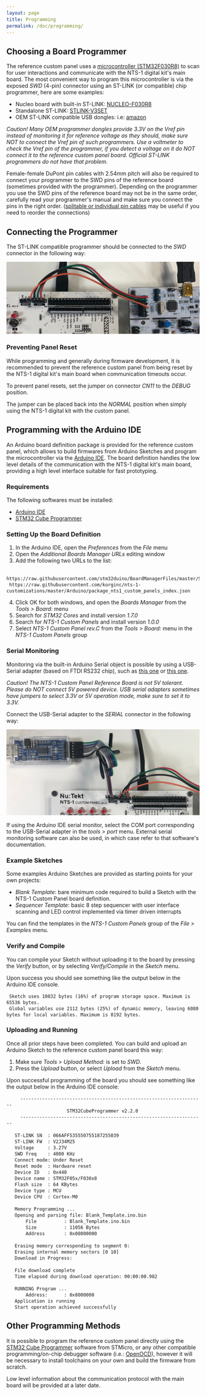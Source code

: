 ```yaml
---
layout: page
title: Programming
permalink: /doc/programming/
---
```


## Choosing a Board Programmer

The reference custom panel uses a [microcontroller (STM32F030R8)](https://www.st.com/en/microcontrollers-microprocessors/stm32f030r8.html) to scan for user interactions and communicate with the NTS-1 digital kit's main board. The most convenient way to program this microcontroller is via the exposed _SWD_ (4-pin) connector using an ST-LINK (or compatible) chip programmer, here are some examples:

* Nucleo board with built-in ST-LINK: [NUCLEO-F030R8](https://www.st.com/en/evaluation-tools/nucleo-f030r8.html)
* Standalone ST-LINK: [STLINK-V3SET](https://www.st.com/en/development-tools/stlink-v3set.html)
* OEM ST-LINK compatible USB dongles: i.e: [amazon](https://www.amazon.com/dp/B01J7N3RE6/ref=cm_sw_r_tw_dp_U_x_nkh.DbGGFNB6N) 

_Caution! Many OEM programmer dongles provide 3.3V on the Vref pin instead of monitoring it for reference voltage as they should, make sure NOT to connect the Vref pin of such programmers. Use a voltmeter to check the Vref pin of the programmer, if you detect a voltage on it do NOT connect it to the reference custom panel board. Official ST-LINK programmers do not have that problem._

Female-female DuPont pin cables with 2.54mm pitch will also be required to connect your programmer to the SWD pins of the reference board (sometimes provided with the programmer). Depending on the programmer you use the SWD pins of the reference board may not be in the same order, carefully read your programmer's manual and make sure you connect the pins in the right order. ([splitable or individual pin cables](https://www.amazon.com/40pcs-Female-2-54mm-Jumper-2x40pcs/dp/B00GSE2S98) may be useful if you need to reorder the connections)

## Connecting the Programmer

The ST-LINK compatible programmer should be connected to the _SWD_ connector in the following way:

![NTS-1 Custom Panel Rev.C SWD Connection to Nucleo ST-Link](../assets/NTS-1_ref_cp_revb_swd.jpg)

### Preventing Panel Reset

While programming and generally during firmware development, it is recommended to prevent the reference custom panel from being reset by the NTS-1 digital kit's main board when communication timeouts occur.

To prevent panel resets, set the jumper on connector _CN11_ to the _DEBUG_ position.

The jumper can be placed back into the _NORMAL_ position when simply using the NTS-1 digital kit with the custom panel.

## Programming with the Arduino IDE

An Arduino board definition package is provided for the reference custom panel, which allows to build firmwares from Arduino Sketches and program the microcontroller via the [Arduino IDE](https://www.arduino.cc/en/Main/Software). The board definition handles the low level details of the communication with the NTS-1 digital kit's main board, providing a high level interface suitable for fast prototyping.

### Requirements

The following softwares must be installed:

* [Arduino IDE](https://www.arduino.cc/en/Main/Software)
* [STM32 Cube Programmer](https://www.st.com/en/development-tools/stm32cubeprog.html)

### Setting Up the Board Definition

1. In the Arduino IDE, open the _Preferences_ from the _File_ menu
2. Open the _Additional Boards Manager URLs_ editing window
3. Add the following two URLs to the list:

```
 https://raw.githubusercontent.com/stm32duino/BoardManagerFiles/master/STM32/package_stm_index.json
 https://raw.githubusercontent.com/korginc/nts-1-customizations/master/Arduino/package_nts1_custom_panels_index.json
```

4. Click OK for both windows, and open the _Boards Manager_ from the _Tools > Board:_ menu
5. Search for _STM32 Cores_ and install version _1.7.0_
6. Search for _NTS-1 Custom Panels_ and install version _1.0.0_
7. Select _NTS-1 Custom Panel rev.C_ from the _Tools > Board:_ menu in the _NTS-1 Custom Panels_ group

### Serial Monitoring

Monitoring via the built-in Arduino Serial object is possible by using a USB-Serial adapter (based on FTDI RS232 chip), such as [this one](https://www.mouser.jp/ProductDetail/FTDI/LC234X?qs=sGAEpiMZZMve4%2FbfQkoj%252BI%252BbU1q%2FCxfr%2FqVjw5o%252BdnQ%3D) or [this one](https://www.amazon.com/dp/B07TXVRQ7V/ref=cm_sw_r_tw_dp_U_x_2jh.DbQX9MS4Y).

_Caution! The NTS-1 Custom Panel Reference Board is not 5V tolerant. Please do NOT connect 5V powered device. USB serial adapters sometimes have jumpers to select 3.3V or 5V operation mode, make sure to set it to 3.3V._

Connect the USB-Serial adapter to the _SERIAL_ connector in the following way:

![NTS-1 Custom Panel Serial Monitor Connection](../assets/NTS-1_ref_cp_revb_serial_adapter.jpg)

If using the Arduino IDE serial monitor, select the COM port corresponding to the USB-Serial adapter in the _tools > port_ menu. External serial monitoring software can also be used, in which case refer to that software's documentation.

### Example Sketches

Some examples Arduino Sketches are provided as starting points for your own projects:

* _Blank Template_: bare minimum code required to build a Sketch with the NTS-1 Custom Panel board definition.
* _Sequencer Template_: basic 8 step sequencer with user interface scanning and LED control implemented via timer driven interrupts

You can find the templates in the _NTS-1 Custom Panels_ group of the _File > Examples_ menu.

### Verify and Compile

You can compile your Sketch without uploading it to the board by pressing the _Verify_ button, or by selecting _Verify/Compile_ in the _Sketch_ menu.

Upon success you should see something like the output below in the Arduino IDE console.

```
 Sketch uses 10832 bytes (16%) of program storage space. Maximum is 65536 bytes.
 Global variables use 2112 bytes (25%) of dynamic memory, leaving 6080 bytes for local variables. Maximum is 8192 bytes.
```

### Uploading and Running

Once all prior steps have been completed. You can build and upload an Arduino Sketch to the reference custom panel board this way:

1. Make sure _Tools > Upload Method:_ is set to _SWD_.
2. Press the _Upload_ button, or select _Upload_ from the _Sketch_ menu.

Upon successful programming of the board you should see something like the output below in the Arduino IDE console:

 ```
      -------------------------------------------------------------------
                       STM32CubeProgrammer v2.2.0                  
      -------------------------------------------------------------------

    ST-LINK SN  : 066AFF535550755187255039
    ST-LINK FW  : V2J34M25
    Voltage     : 3.27V
    SWD freq    : 4000 KHz
    Connect mode: Under Reset
    Reset mode  : Hardware reset
    Device ID   : 0x440
    Device name : STM32F05x/F030x8
    Flash size  : 64 KBytes
    Device type : MCU
    Device CPU  : Cortex-M0

    Memory Programming ...
    Opening and parsing file: Blank_Template.ino.bin
        File          : Blank_Template.ino.bin
        Size          : 11056 Bytes
        Address       : 0x08000000 

    Erasing memory corresponding to segment 0:
    Erasing internal memory sectors [0 10]
    Download in Progress:
  
    File download complete
    Time elapsed during download operation: 00:00:00.982
    
    RUNNING Program ... 
        Address:      : 0x8000000
    Application is running
    Start operation achieved successfully
 ```

## Other Programming Methods

It is possible to program the reference custom panel directly using the [STM32 Cube Programmer](https://www.st.com/en/development-tools/stm32cubeprog.html) software from STMicro, or any other compatible programming/on-chip debugger software (i.e.: [OpenOCD](http://openocd.org/)), however it will be necessary to install toolchains on your own and build the firmware from scratch. 

Low level information about the communication protocol with the main board will be provided at a later date. 
